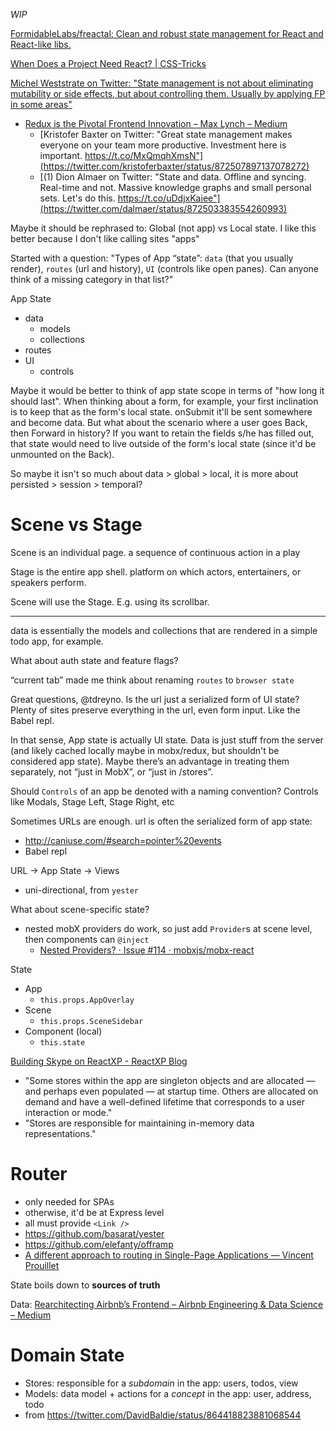 _WIP_

[FormidableLabs/freactal: Clean and robust state management for React and React-like libs.](https://github.com/FormidableLabs/freactal)

[When Does a Project Need React? | CSS-Tricks](https://css-tricks.com/project-need-react/#article-header-id-0)

[Michel Weststrate on Twitter: "State management is not about eliminating mutability or side effects, but about controlling them. Usually by applying FP in some areas"](https://twitter.com/mweststrate/status/870552901613002753)

- [Redux is the Pivotal Frontend Innovation – Max Lynch – Medium](https://medium.com/@maxlynch/redux-is-the-pivotal-frontend-innovation-a406736552cb)
  - [Kristofer Baxter on Twitter: "Great state management makes everyone on your team more productive. Investment here is important. https://t.co/MxQmqhXmsN"](https://twitter.com/kristoferbaxter/status/872507897137078272)
  - [(1) Dion Almaer on Twitter: "State and data. Offline and syncing. Real-time and not. Massive knowledge graphs and small personal sets. Let's do this. https://t.co/uDdjxKaiee"](https://twitter.com/dalmaer/status/872503383554260993)

Maybe it should be rephrased to: Global (not app) vs Local state. I like this better because I don't like calling sites "apps"

Started with a question: "Types of App “state”: `data` (that you usually render), `routes` (url and history), `UI` (controls like open panes). Can anyone think of a missing category in that list?"

App State
- data
  - models
  - collections
- routes
- UI
  - controls

Maybe it would be better to think of app state scope in terms of "how long it should last". When thinking about a form, for example, your first inclination is to keep that as the form's local state. onSubmit it'll be sent somewhere and become data. But what about the scenario where a user goes Back, then Forward in history? If you want to retain the fields s/he has filled out, that state would need to live outside of the form's local state (since it'd be unmounted on the Back).

So maybe it isn't so much about data > global > local, it is more about persisted > session > temporal?

# Scene vs Stage
Scene is an individual page. a sequence of continuous action in a play

Stage is the entire app shell.  platform on which actors, entertainers, or speakers perform.

Scene will use the Stage. E.g. using its scrollbar.

---

data is essentially the models and collections that are rendered in a simple todo app, for example.

What about auth state and feature flags?

“current tab” made me think about renaming `routes` to `browser state`

Great questions, @tdreyno. Is the url just a serialized form of UI state? Plenty of sites preserve everything in the url, even form input. Like the Babel repl.

In that sense, App state is actually UI state. Data is just stuff from the server (and likely cached locally maybe in mobx/redux, but shouldn't be considered app state). Maybe there’s an advantage in treating them separately, not “just in MobX”, or “just in /stores”.

Should `Controls` of an app be denoted with a naming convention? Controls like Modals, Stage Left, Stage Right, etc

Sometimes URLs are enough. url is often the serialized form of app state:
- http://caniuse.com/#search=pointer%20events
- Babel repl

URL -> App State -> Views
- uni-directional, from `yester`

What about scene-specific state?
- nested mobX providers do work, so just add `Provider`s at scene level, then components can `@inject`
  - [Nested Providers? · Issue #114 · mobxjs/mobx-react](https://github.com/mobxjs/mobx-react/issues/114)

State
- App
  - `this.props.AppOverlay`
- Scene
  - `this.props.SceneSidebar`
- Component (local)
  - `this.state`

[Building Skype on ReactXP - ReactXP Blog](https://microsoft.github.io/reactxp/blog/2017/04/27/building-skype-on-reactxp.html)
- "Some stores within the app are singleton objects and are allocated — and perhaps even populated — at startup time. Others are allocated on demand and have a well-defined lifetime that corresponds to a user interaction or mode."
- "Stores are responsible for maintaining in-memory data representations."

# Router
- only needed for SPAs
- otherwise, it'd be at Express level
- all must provide `<Link />`
- https://github.com/basarat/yester
- https://github.com/elefanty/offramp
- [A different approach to routing in Single-Page Applications — Vincent Prouillet](https://vincent.is/testing-a-different-spa-routing/)

State boils down to __sources of truth__


Data: [Rearchitecting Airbnb’s Frontend – Airbnb Engineering & Data Science – Medium](https://medium.com/airbnb-engineering/rearchitecting-airbnbs-frontend-5e213efc24d2)

# Domain State
- Stores: responsible for a _subdomain_ in the app: users, todos, view
- Models: data model + actions for a _concept_ in the app: user, address, todo
- from https://twitter.com/DavidBaldie/status/864418823881068544
